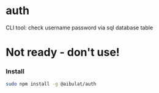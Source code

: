 # auth

CLI tool: check username password via sql database table

# Not ready - don't use!

### Install

```bash
sudo npm install -g @aibulat/auth
```

